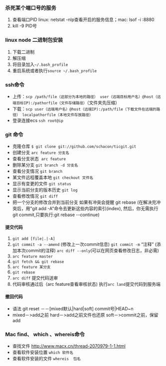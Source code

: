 
### 杀死某个端口号的服务
1. 查看端口PID linux: netstat -nlp查看开启的服务信息；mac: lsof -i :8880
2. kill -9 PID号

### linux node 二进制包安装
1. 下载二进制
2. 解压缩
3. 将目录加入`~/.bash_profile`
4. 重启系统或者执行`source ~/.bash_profile`

### ssh命令
* 上传：`scp /path/file（这部分为本地的路径） user（远端目标用户名）@host（远端目标IP):/pathorfile（文件存储路径）`（文件夹先压缩）
* 下载：`scp user（远端用户名）@host（远端IP):/path/file（下载文件在远端的路径） localpathorfile（本地文件存放路径）`
* 登录连接ecs `ssh root@ip`

### git 命令
* 克隆仓库 `$ git clone git://github.com/schacon/ticgit.git`
* 创建分支 `arc feature 分支名 `
* 查看分支状态  `arc feature`
* 删除某分支 `git branch -d 分支名`
* 查看分支情况 `git branch`
* 某文件远程覆盖本地 `git checkout 文件名`
* 显示有变更的文件 `git status `
* 显示当前分支的版本历史 `git log `
* 查看修改情况 `git diff `
* 把一个分支的修改合并到当前分支 如果有冲突会提醒 git rebase (在解决完冲突后，用"git add -A"命令去更新这些内容的索引(index), 然后，你无需执行 git commit,只要执行:git rebase --continue)

#### 提交代码
1. `git add [file|.|-A] `
2. `git commit -a --amend` (修改上一次commit信息) `git commit -m` “注释” (添加本次commit的注释) `arc diff --only`(可以在网页查看修改日志，非必需)
3. `arc feature master`
4. `git fetch && git rebase`
5. `arc feature 某分支` 
6. `git rebase`
7. `arc diff` 提交代码送审
8. 代码审核通过后（arc feature查看审核状态) 执行`arc land`提交代码到服务端

#### 撤回代码
* 语法 git reset －－[mixed默认|hard|soft] commit号|HEAD~n
* mixed－>add之前 hard－>add之前文件也还原 soft－>commit之前，保留add

### Mac find、 which 、whereis命令
* 查找文件 http://www.macx.cn/thread-2070979-1-1.html
* 查看软件安装位置 `which 软件名`
* 查看软件安装的文件 `whereis  包名`


